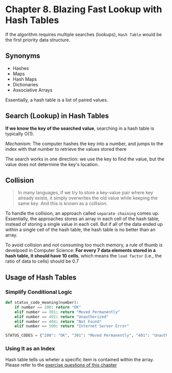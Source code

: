 # Chapter 8. Blazing Fast Lookup with Hash Tables

If the algorithm requires multiple searches (lookups), `Hash Table` would be the first priority data structure.

## Synonyms

- Hashes
- Maps
- Hash Maps
- Dictionaries
- Associative Arrays

Essentially, a hash table is a list of paired values.

## Search (Lookup) in Hash Tables

**If we know the key of the searched value**, searching in a hash table is typically O(1).

*Mechanism*: The computer hashes the key into a number, and jumps to the index with that number to retrieve the values stored there

The search works in one direction: we use the key to find the value, but the value does not determine the key's location.

## Collision

> In many languages, if we try to store a key-value pair where key already exists, it simply overwrites the old value while keeping the same key. And this is known as a collision.

To handle the collision, an approach called `separate chaining` comes up. Essentially, the approaches stores an array in each cell of the hash table, instead of storing a single value in each cell. But if all of the data ended up within a single cell of the hash table, the hash table is no better than an array.

To avoid collision and not consuming too much memory, a rule of thumb is develpoed in Computer Science: **For every 7 data elements stored in a hash table, it should have 10 cells**, which means the `load factor` (i.e., the ratio of data to cells) should be 0.7


## Usage of Hash Tables

### Simplify Conditional Logic

```python
def status_code_meaning(number):
    if number == 200: return "OK"
    elif number == 301: return "Moved Permanently"
    elif number == 401: return "Unauthorized"
    elif number == 404: return "Not Found"
    elif number == 500: return "Internet Server Error"
```

```python
STATUS_CODES = {"200": "OK", "301": "Moved Permanently", "401": "Unauthorized", "404": "Not Found", "500": "Internet Server Error"}
```

### Using It as an Index

Hash table tells us wheter a specific item is contained within the array. Please refer to the [exercise questions of this chapter](./exercises/Chapter%2008)
